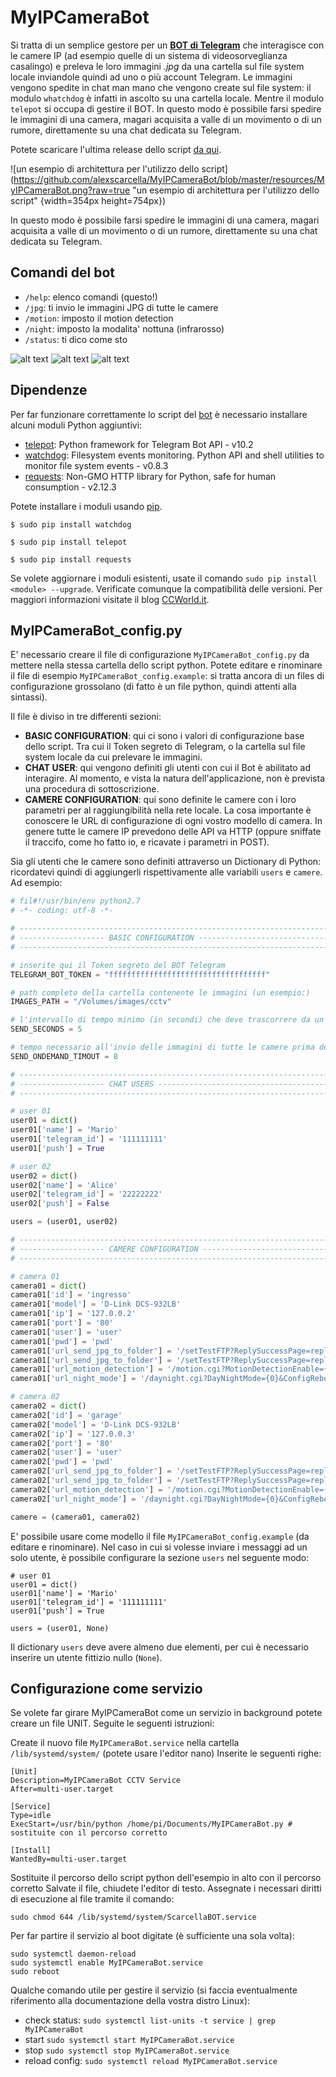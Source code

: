 # MyIPCameraBot

Si tratta di un semplice gestore per un **[BOT di Telegram](https://core.telegram.org/bots)** che interagisce con le camere IP (ad esempio quelle di un sistema di videosorveglianza casalingo) e preleva le loro immagini _.jpg_ da una cartella sul file system locale inviandole quindi ad uno o più account Telegram.
Le immagini vengono spedite in chat man mano che vengono create sul file system: il modulo `whatchdog` è infatti in ascolto su una cartella locale. Mentre il modulo `telepot` si occupa di gestire il BOT.
In questo modo è possibile farsi spedire le immagini di una camera, magari acquisita a valle di un movimento o di un rumore, direttamente su una chat dedicata su Telegram.

Potete scaricare l'ultima release dello script [da qui](https://github.com/alexscarcella/ScarcellaBot_CCTV/releases).

![un esempio di architettura per l'utilizzo dello script](https://github.com/alexscarcella/MyIPCameraBot/blob/master/resources/MyIPCameraBot.png?raw=true "un esempio di architettura per l'utilizzo dello script" {width=354px height=754px})

In questo modo è possibile farsi spedire le immagini di una camera, magari acquisita a valle di un movimento o di un rumore, direttamente su una chat dedicata su Telegram.

## Comandi del bot

- `/help`: elenco comandi (questo!)
- `/jpg`: ti invio le immagini JPG di tutte le camere
- `/motion`: imposto il motion detection
- `/night`: imposto la modalita' nottuna (infrarosso)
- `/status`: ti dico come sto

![alt text](https://github.com/alexscarcella/ScarcellaBot_CCTV/blob/master/resources/ScarcellaBOT%20-%20screeshot%20-%2000002.PNG?raw=true)
![alt text](https://github.com/alexscarcella/ScarcellaBot_CCTV/blob/master/resources/ScarcellaBOT%20-%20screeshot%20-%2000003.PNG?raw=true)
![alt text](https://github.com/alexscarcella/ScarcellaBot_CCTV/blob/master/resources/ScarcellaBOT%20-%20screeshot%20-%2000004.PNG?raw=true)


## Dipendenze

Per far funzionare correttamente lo script del [bot](https://core.telegram.org/bots) è necessario installare alcuni moduli Python aggiuntivi:
- [telepot](https://github.com/nickoala/telepot): Python framework for Telegram Bot API - v10.2
- [watchdog](https://pypi.python.org/pypi/watchdog): Filesystem events monitoring. Python API and shell utilities to monitor file system events - v0.8.3
- [requests](http://requests.readthedocs.io/en/master/): Non-GMO HTTP library for Python, safe for human consumption - v2.12.3

Potete installare i moduli usando [pip](https://pypi.python.org/pypi/pip).

`$ sudo pip install watchdog`

`$ sudo pip install telepot`

`$ sudo pip install requests`

Se volete aggiornare i  moduli esistenti, usate il comando `sudo pip install <module> --upgrade`. Verificate comunque la compatibilità delle versioni. Per maggiori informazioni visitate il blog [CCWorld.it](http://www.ccworld.it/).

## MyIPCameraBot_config.py

E' necessario creare il file di configurazione `MyIPCameraBot_config.py` da mettere nella stessa cartella dello script python. Potete editare e rinominare il file di esempio `MyIPCameraBot_config.example`:
si tratta ancora di un files di configurazione grossolano (di fatto è un file python, quindi attenti alla sintassi).

Il file è diviso in tre differenti sezioni:
- **BASIC CONFIGURATION**: qui ci sono i valori di configurazione base dello script. Tra cui il Token segreto di Telegram, o la cartella sul file system locale da cui prelevare le immagini.
- **CHAT USER**: qui vengono definiti gli utenti con cui il Bot è abilitato ad interagire. Al momento, e vista la natura dell'applicazione, non è prevista una procedura di sottoscrizione.
- **CAMERE CONFIGURATION**: qui sono definite le camere con i loro parametri per al raggiungibilità nella rete locale. La cosa importante è conoscere le URL di configurazione di ogni vostro modello di camera. In genere tutte le camere IP prevedono delle API va HTTP (oppure sniffate il traccifo, come ho fatto io, e ricavate i parametri in POST).

Sia gli utenti che le camere sono definiti attraverso un Dictionary di Python: ricordatevi quindi di aggiungerli rispettivamente alle variabili `users` e `camere`.
Ad esempio:

```python
# fil#!/usr/bin/env python2.7
# -*- coding: utf-8 -*-

# -----------------------------------------------------------------------------
# ------------------- BASIC CONFIGURATION -------------------------------------
# -----------------------------------------------------------------------------

# inserite qui il Token segreto del BOT Telegram
TELEGRAM_BOT_TOKEN = "fffffffffffffffffffffffffffffffffff"

# path completo della cartella contenente le immagini (un esempio:)
IMAGES_PATH = "/Volumes/images/cctv"

# l'intervallo di tempo minimo (in secondi) che deve trascorrere da un messagio ed il successivo
SEND_SECONDS = 5

# tempo necessario all'invio delle immagini di tutte le camere prima del time-out
SEND_ONDEMAND_TIMOUT = 8

# -----------------------------------------------------------------------------
# ------------------- CHAT USERS ----------------------------------------------
# -----------------------------------------------------------------------------

# user 01
user01 = dict()
user01['name'] = 'Mario'
user01['telegram_id'] = '111111111'
user01['push'] = True

# user 02
user02 = dict()
user02['name'] = 'Alice'
user02['telegram_id'] = '22222222'
user02['push'] = False

users = (user01, user02)

# -----------------------------------------------------------------------------
# ------------------- CAMERE CONFIGURATION ------------------------------------
# -----------------------------------------------------------------------------

# camera 01
camera01 = dict()
camera01['id'] = 'ingresso'
camera01['model'] = 'D-Link DCS-932LB'
camera01['ip'] = '127.0.0.2'
camera01['port'] = '80'
camera01['user'] = 'user'
camera01['pwd'] = 'pwd'
camera01['url_send_jpg_to_folder'] = '/setTestFTP?ReplySuccessPage=replyu.htm&FTPServerTest=+Test+'
camera01['url_send_jpg_to_folder'] = '/setTestFTP?ReplySuccessPage=replyu.htm&FTPServerTest= Test'
camera01['url_motion_detection'] = '/motion.cgi?MotionDetectionEnable={0}&ConfigReboot=no'
camera01['url_night_mode'] = '/daynight.cgi?DayNightMode={0}&ConfigReboot=0'

# camera 02
camera02 = dict()
camera02['id'] = 'garage'
camera02['model'] = 'D-Link DCS-932LB'
camera02['ip'] = '127.0.0.3'
camera02['port'] = '80'
camera02['user'] = 'user'
camera02['pwd'] = 'pwd'
camera02['url_send_jpg_to_folder'] = '/setTestFTP?ReplySuccessPage=replyu.htm&FTPServerTest=+Test+'
camera02['url_send_jpg_to_folder'] = '/setTestFTP?ReplySuccessPage=replyu.htm&FTPServerTest= Test'
camera02['url_motion_detection'] = '/motion.cgi?MotionDetectionEnable={0}&ConfigReboot=no'
camera02['url_night_mode'] = '/daynight.cgi?DayNightMode={0}&ConfigReboot=0'

camere = (camera01, camera02)
```

E' possibile usare come modello il file `MyIPCameraBot_config.example` (da editare e rinominare).
Nel caso in cui si volesse inviare i messaggi ad un solo utente, è possibile configurare la sezione `users` nel seguente modo:

```
# user 01
user01 = dict()
user01['name'] = 'Mario'
user01['telegram_id'] = '111111111'
user01['push'] = True

users = (user01, None)
```

Il dictionary `users` deve avere almeno due elementi, per cui è necessario inserire un utente fittizio nullo (`None`).

## Configurazione come servizio

Se volete far girare MyIPCameraBot come un servizio in background potete creare un file UNIT. Seguite le seguenti istruzioni:

Create il nuovo file `MyIPCameraBot.service` nella cartella `/lib/systemd/system/` (potete usare l'editor nano)
Inserite le seguenti righe:

```
[Unit]
Description=MyIPCameraBot CCTV Service
After=multi-user.target

[Service]
Type=idle
ExecStart=/usr/bin/python /home/pi/Documents/MyIPCameraBot.py # sostituite con il percorso corretto

[Install]
WantedBy=multi-user.target
```

Sostituite il percorso dello script python dell'esempio in alto con il percorso corretto
Salvate il file, chiudete l'editor di testo. Assegnate i necessari diritti di esecuzione al file tramite il comando:

```
sudo chmod 644 /lib/systemd/system/ScarcellaBOT.service
```

Per far partire il servizio al boot digitate (è sufficiente una sola volta):

```
sudo systemctl daemon-reload
sudo systemctl enable MyIPCameraBot.service
sudo reboot
```

Qualche comando utile per gestire il servizio (si faccia eventualmente riferimento alla documentazione della vostra distro Linux):


* check status: `sudo systemctl list-units -t service | grep MyIPCameraBot`
* start `sudo systemctl start MyIPCameraBot.service`
* stop `sudo systemctl stop MyIPCameraBot.service`
* reload config: `sudo systemctl reload MyIPCameraBot.service`

